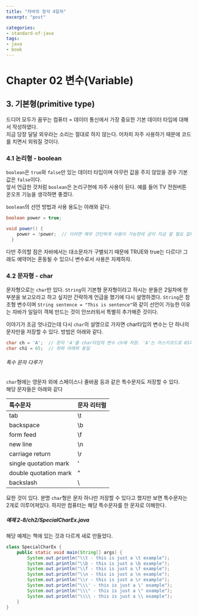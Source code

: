 ```yaml
---
title: "자바의 정석 4일차"
excerpt: "post"

categories:
- standard-of-java
tags:
- java
- book
---
```


# Chapter 02 변수(Variable)

## 3. 기본형(primitive type)
드디어 모두가 꿈꾸는 컴퓨터 = 데이터 통신에서 가장 중요한 기본 데이터 타입에 대해서 작성하였다.  
지금 당장 달달 외우라는 소리는 절대로 하지 않는다. 어차피 자주 사용하기 때문에 코드를 치면서 외워질 것이다.

### 4.1 논리형 - boolean
`boolean`은 `true`와 `false`만 있는 데이터 타입이며 아무런 값을 주지 않았을 경우 기본값은 `false`이다.  
앞서 언급한 것처럼 `boolean`은 논리구현에 자주 사용이 된다. 예를 들어 TV 전원버튼 온오프 기능을 생각하면 좋겠다.

`boolean`의 선언 방법과 사용 용도는 아래와 같다.
```java
boolean power = true;

void power() {
    power = !power;  // 이러면 매우 간단하게 사용이 가능한데 굳이 지금 알 필요 없다. 추후 다시 나온다.
  }
```

다만 주의할 점은 자바에서는 대소문자가 구별되기 때문에 TRUE와 true는 다르다! 그래도 예약어는 혼동될 수 있으니 변수로서 사용은 자제하자.

### 4.2 문자형 - char
문자형으로는 `char`만 있다. `String`이 기본형 문자형이라고 하시는 분들은 2일차에 한 부분을 보고오라고 하고 싶지만 간략하게 언급을 했기에 다시 설명하겠다. `String`은 참조형 변수이며 `String sentence = "This is sentence"`와 같이 선언이 가능한 이유는 자바가 일일이 객체 만드는 것이 안쓰러워서 특별히 추가해준 것이다.

이야기가 조금 엇나갔는데 다시 `char`의 설명으로 가자면 char타입의 변수는 단 하나의 문자만을 저장할 수 있다. 방법은 아래와 같다.  
```java
char ch = 'A';  // 문자 'A'를 char타입의 변수 ch에 저장. 'A'는 아스키코드로 65다. 그러므로 저장도 65로 되고 정수 또는 실수와 더한다면 65로 대입이 된다.
char ch1 = 65;  // 위와 아래와 동일
```

###### 특수 문자 다루기

`char`형에는 영문자 외에 스페이스나 줄바꿈 등과 같은 특수문자도 저장할 수 있다.  
해당 문자들은 아래와 같다

| 특수문자 | 문자 리터럴 |
|:---|:---|
| tab | \t |
| backspace | \b | 
| form feed | \f |
| new line | \n |
| carriage return | \r |
| single quotation mark | \' |
| double quotation mark | \" |
| backslash | \\ |
묘한 것이 있다. 분명 `char`형은 문자 하나만 저장할 수 있다고 했지만 보면 특수문자는 2개로 이루어져있다. 하지만 컴퓨터는 해당 특수문자를 한 문자로 이해한다.

##### 예제 2-8/ch2/SpecialCharEx.java
해당 예제는 책에 있는 것과 다르게 새로 만들었다.
```java
class SpecialCharEx {
    public static void main(String[] args) {
        System.out.println("\\t - this is just a \t example");
        System.out.println("\\b - this is just a \b example");
        System.out.println("\\f - this is just a \f example");
        System.out.println("\\n - this is just a \n example");
        System.out.println("\\r - this is just a \r example");
        System.out.println("\\\' - this is just a \' example");
        System.out.println("\\\" - this is just a \" example");
        System.out.println("\\\\ - this is just a \\ example");
    }
}
```